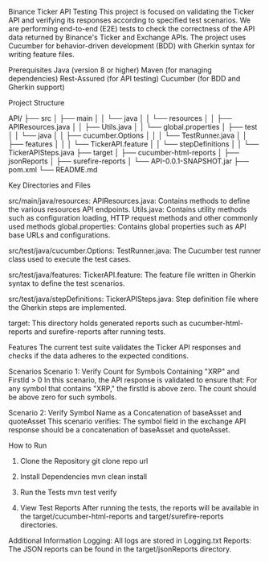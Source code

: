 Binance Ticker API Testing
This project is focused on validating the Ticker API and verifying its responses according to specified test scenarios. 
We are performing end-to-end (E2E) tests to check the correctness of the API data returned by Binance's Ticker and Exchange APIs. 
The project uses Cucumber for behavior-driven development (BDD) with Gherkin syntax for writing feature files.


Prerequisites
Java (version 8 or higher)
Maven (for managing dependencies)
Rest-Assured (for API testing)
Cucumber (for BDD and Gherkin support)

Project Structure

API/
├── src
│   ├── main
│   │   └── java
│   │       └── resources
│   │           ├── APIResources.java
│   │           ├── Utils.java
│   │           └── global.properties
│   ├── test
│   │   └── java
│   │       ├── cucumber.Options
│   │       │   └── TestRunner.java
│   │       ├── features
│   │       │   └── TickerAPI.feature
│   │       └── stepDefinitions
│   │           └── TickerAPISteps.java
├── target
│   ├── cucumber-html-reports
│   ├── jsonReports
│   ├── surefire-reports
│   └── API-0.0.1-SNAPSHOT.jar
├── pom.xml
└── README.md

Key Directories and Files

src/main/java/resources:
APIResources.java: Contains methods to define the various resources API endpoints.
Utils.java: Contains utility methods such as configuration loading, HTTP request methods and other commonly used methods
global.properties: Contains global properties such as API base URLs and configurations.


src/test/java/cucumber.Options:
TestRunner.java: The Cucumber test runner class used to execute the test cases.

src/test/java/features:
TickerAPI.feature: The feature file written in Gherkin syntax to define the test scenarios.


src/test/java/stepDefinitions:
TickerAPISteps.java: Step definition file where the Gherkin steps are implemented.

target: This directory holds generated reports such as cucumber-html-reports and surefire-reports after running tests.

Features
The current test suite validates the Ticker API responses and checks if the data adheres to the expected conditions.

Scenarios
Scenario 1: Verify Count for Symbols Containing "XRP" and FirstId > 0
In this scenario, the API response is validated to ensure that:
For any symbol that contains "XRP," the firstId is above zero.
The count should be above zero for such symbols.

Scenario 2: Verify Symbol Name as a Concatenation of baseAsset and quoteAsset
This scenario verifies:
The symbol field in the exchange API response should be a concatenation of baseAsset and quoteAsset.


How to Run

1. Clone the Repository
git clone repo url

2. Install Dependencies
mvn clean install

3. Run the Tests
mvn test verify

4. View Test Reports
After running the tests, the reports will be available in the target/cucumber-html-reports and target/surefire-reports directories.

Additional Information
Logging: All logs are stored in Logging.txt
Reports: The JSON reports can be found in the target/jsonReports directory.



